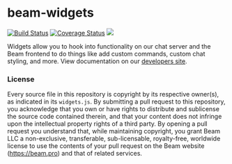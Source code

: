 # beam-widgets

[![Build Status](https://travis-ci.org/WatchBeam/widgets.svg)](https://travis-ci.org/WatchBeam/widgets) [![Coverage Status](https://coveralls.io/repos/WatchBeam/widgets/badge.svg?branch=master)](https://coveralls.io/r/WatchBeam/widgets?branch=master) [![](https://badges.gitter.im/MCProHosting/beam.png)](https://gitter.im/MCProHosting/beam-dev)

Widgets allow you to hook into functionality on our chat server and the Beam frontend to do things like add custom commands, custom chat styling, and more. View documentation on our [developers site](https://developer.beam.pro/api/guides/widgets).

### License

Every source file in this repository is copyright by its respective owner(s), as indicated in its `widgets.js`. By submitting a pull request to this repository, you acknowledge that you own or have rights to distribute and sublicense the source code contained therein, and that your content does not infringe upon the intellectual property rights of a third party. By opening a pull request you understand that, while maintaining copyright, you grant Beam LLC a non-exclusive, transferable, sub-licensable, royalty-free, worldwide license to use the contents of your pull request on the Beam website (https://beam.pro) and that of related services.
